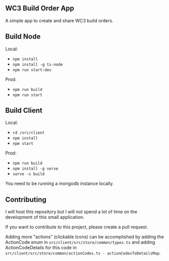 ## WC3 Build Order App

A simple app to create and share WC3 build orders.

## Build Node

Local:
* `npm install`
* `npm install -g ts-node`
* `npm run start:dev`

Prod:
* `npm run build`
* `npm run start`

## Build Client

Local:
* `cd /src/client`
* `npm install`
* `npm start`

Prod:
* `npm run build`
* `npm install -g serve`
* `serve -s build`

You need to be running a mongodb instance locally.

## Contributing
I will host this repository but I will not spend a lot of time on the development of this small application.

If you want to contribute to this project, please create a pull request.

Adding more "actions" (clickable Icons) can be accomplished by adding the 
ActionCode enum in `src/client/src/store/common/types.ts` and adding ActionCodeDetails for this
code in `src/client/src/store/common/actionCodes.ts - actionCodesToDetailsMap`.
